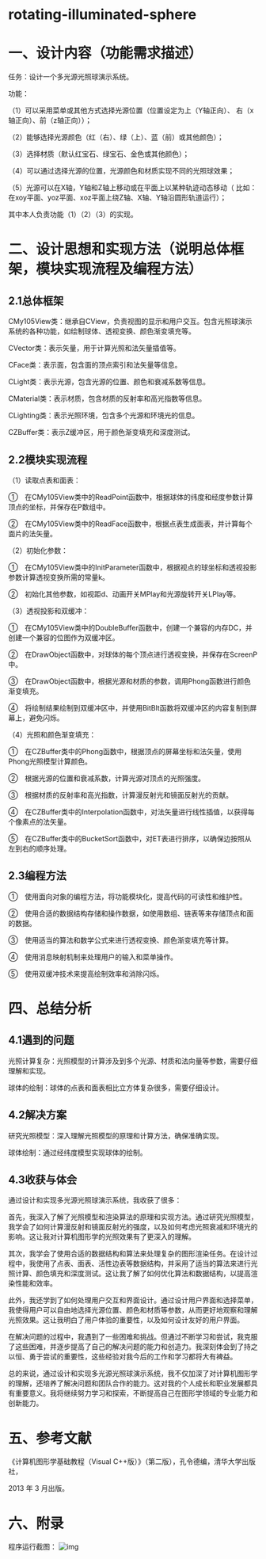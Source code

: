 # rotating-illuminated-sphere
# 一、设计内容（功能需求描述）

任务：设计一个多光源光照球演示系统。

功能：

（1）可以采用菜单或其他方式选择光源位置（位置设定为上（Y轴正向）、  右（x轴正向）、前（z轴正向））；

（2）能够选择光源颜色（红（右）、绿（上）、蓝（前）或其他颜色）；

（3）选择材质（默认红宝石、绿宝石、金色或其他颜色）；

（4）可以通过选择光源的位置，光源颜色和材质实现不同的光照球效果；

（5）光源可以在X轴，Y轴和Z轴上移动或在平面上以某种轨迹动态移动（ 比如：在xoy平面、yoz平面、xoz平面上绕Z轴、X轴、Y轴沿圆形轨道运行）；

其中本人负责功能（1）（2）（3）的实现。

# 二、设计思想和实现方法（说明总体框架，模块实现流程及编程方法）

## 2.1总体框架

CMy105View类：继承自CView，负责视图的显示和用户交互。包含光照球演示系统的各种功能，如绘制球体、透视变换、颜色渐变填充等。

CVector类：表示矢量，用于计算光照和法矢量插值等。

CFace类：表示面，包含面的顶点索引和法矢量等信息。

CLight类：表示光源，包含光源的位置、颜色和衰减系数等信息。

CMaterial类：表示材质，包含材质的反射率和高光指数等信息。

CLighting类：表示光照环境，包含多个光源和环境光的信息。

CZBuffer类：表示Z缓冲区，用于颜色渐变填充和深度测试。

## 2.2模块实现流程

（1）读取点表和面表：

①　在CMy105View类中的ReadPoint函数中，根据球体的纬度和经度参数计算顶点的坐标，并保存在P数组中。

②　在CMy105View类中的ReadFace函数中，根据点表生成面表，并计算每个面片的法矢量。

（2）初始化参数：

①　在CMy105View类中的InitParameter函数中，根据视点的球坐标和透视投影参数计算透视变换所需的常量k。

②　初始化其他参数，如视距d、动画开关MPlay和光源旋转开关LPlay等。

（3）透视投影和双缓冲：

①　在CMy105View类中的DoubleBuffer函数中，创建一个兼容的内存DC，并创建一个兼容的位图作为双缓冲区。

②　在DrawObject函数中，对球体的每个顶点进行透视变换，并保存在ScreenP中。

③　在DrawObject函数中，根据光源和材质的参数，调用Phong函数进行颜色渐变填充。

④　将绘制结果绘制到双缓冲区中，并使用BitBlt函数将双缓冲区的内容复制到屏幕上，避免闪烁。

（4）光照和颜色渐变填充：

①　在CZBuffer类中的Phong函数中，根据顶点的屏幕坐标和法矢量，使用Phong光照模型计算颜色。

②　根据光源的位置和衰减系数，计算光源对顶点的光照强度。

③　根据材质的反射率和高光指数，计算漫反射光和镜面反射光的贡献。

④　在CZBuffer类中的Interpolation函数中，对法矢量进行线性插值，以获得每个像素点的法矢量。

⑤　在CZBuffer类中的BucketSort函数中，对ET表进行排序，以确保边按照从左到右的顺序处理。

## 2.3编程方法

①　使用面向对象的编程方法，将功能模块化，提高代码的可读性和维护性。

②　使用合适的数据结构存储和操作数据，如使用数组、链表等来存储顶点和面的数据。

③　使用适当的算法和数学公式来进行透视变换、颜色渐变填充等计算。

④　使用消息映射机制来处理用户的输入和菜单操作。

⑤　使用双缓冲技术来提高绘制效率和消除闪烁。

# 四、总结分析

## 4.1遇到的问题

光照计算复杂：光照模型的计算涉及到多个光源、材质和法向量等参数，需要仔细理解和实现。

球体的绘制：球体的点表和面表相比立方体复杂很多，需要仔细设计。

## 4.2解决方案

研究光照模型：深入理解光照模型的原理和计算方法，确保准确实现。

球体绘制：通过经纬度模型实现球体的绘制。

## 4.3收获与体会

通过设计和实现多光源光照球演示系统，我收获了很多： 

首先，我深入了解了光照模型和渲染算法的原理和实现方法。通过研究光照模型，我学会了如何计算漫反射和镜面反射光的强度，以及如何考虑光照衰减和环境光的影响。这让我对计算机图形学的光照效果有了更深入的理解。

其次，我学会了使用合适的数据结构和算法来处理复杂的图形渲染任务。在设计过程中，我使用了点表、面表、活性边表等数据结构，并采用了适当的算法来进行光照计算、颜色填充和深度测试。这让我了解了如何优化算法和数据结构，以提高渲染性能和效率。

此外，我还学到了如何处理用户交互和界面设计。通过设计用户界面和选择菜单，我使得用户可以自由地选择光源位置、颜色和材质等参数，从而更好地观察和理解光照效果。这让我明白了用户体验的重要性，以及如何设计友好的用户界面。

在解决问题的过程中，我遇到了一些困难和挑战。但通过不断学习和尝试，我克服了这些困难，并逐步提高了自己的解决问题的能力和创造力。我深刻体会到了持之以恒、勇于尝试的重要性，这些经验对我今后的工作和学习都将大有裨益。

总的来说，通过设计和实现多光源光照球演示系统，我不仅加深了对计算机图形学的理解，还培养了解决问题和团队合作的能力。这对我的个人成长和职业发展都具有重要意义。我将继续努力学习和探索，不断提高自己在图形学领域的专业能力和创新能力。

# 五、参考文献

《计算机图形学基础教程（Visual C++版）》（第二版），孔令德编，清华大学出版社，

2013 年 3 月出版。

# 六、附录

程序运行截图：
![img](file:///C:\Users\yanla\AppData\Local\Temp\ksohtml3936\wps2.jpg)

